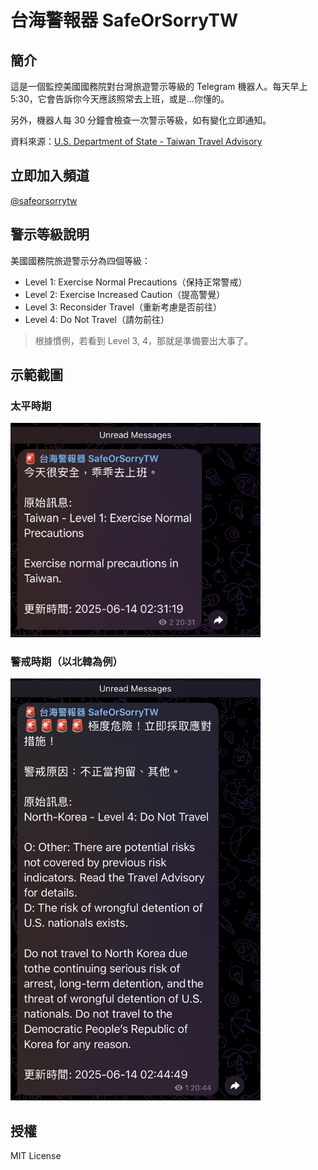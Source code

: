 # 台海警報器 SafeOrSorryTW

## 簡介
這是一個監控美國國務院對台灣旅遊警示等級的 Telegram 機器人。每天早上 5:30，它會告訴你今天應該照常去上班，或是...你懂的。

另外，機器人每 30 分鐘會檢查一次警示等級，如有變化立即通知。

資料來源：[U.S. Department of State - Taiwan Travel Advisory](https://travel.state.gov/content/travel/en/traveladvisories/traveladvisories/taiwan-travel-advisory.html)

## 立即加入頻道
[@safeorsorrytw](https://t.me/safeorsorrytw)

## 警示等級說明
美國國務院旅遊警示分為四個等級：

- Level 1: Exercise Normal Precautions（保持正常警戒）
- Level 2: Exercise Increased Caution（提高警覺）
- Level 3: Reconsider Travel（重新考慮是否前往）
- Level 4: Do Not Travel（請勿前往）

>根據慣例，若看到 Level 3, 4，那就是準備要出大事了。

## 示範截圖

### 太平時期
<img src="img/safe_time.jpg" width="400" alt="太平時期">

### 警戒時期（以北韓為例）
<img src="img/sorry_time.jpg" width="400" alt="警戒時期">

## 授權
MIT License

